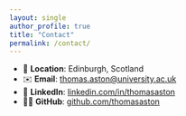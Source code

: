 ```yaml
---
layout: single
author_profile: true
title: "Contact"
permalink: /contact/
---
```


- 📍 **Location**: Edinburgh, Scotland  
- ✉️ **Email**: [thomas.aston@university.ac.uk](mailto:thomas.aston@university.ac.uk)  
- 💼 **LinkedIn**: [linkedin.com/in/thomasaston](https://www.linkedin.com/in/thomas-aston-85580a19b/)  
- 🧑‍💻 **GitHub**: [github.com/thomasaston](https://github.com/thomasaston)  

